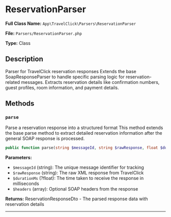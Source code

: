 # ReservationParser

**Full Class Name:** `App\TravelClick\Parsers\ReservationParser`

**File:** `Parsers/ReservationParser.php`

**Type:** Class

## Description

Parser for TravelClick reservation responses
Extends the base SoapResponseParser to handle specific parsing logic for
reservation-related messages. Extracts reservation details like confirmation numbers,
guest profiles, room information, and payment details.

## Methods

### `parse`

Parse a reservation response into a structured format
This method extends the base parse method to extract detailed reservation
information after the general SOAP response is processed.

```php
public function parse(string $messageId, string $rawResponse, float $durationMs = null, array $headers = []): App\TravelClick\DTOs\ReservationResponseDto
```

**Parameters:**

- `$messageId` (string): The unique message identifier for tracking
- `$rawResponse` (string): The raw XML response from TravelClick
- `$durationMs` (?float): The time taken to receive the response in milliseconds
- `$headers` (array): Optional SOAP headers from the response

**Returns:** ReservationResponseDto - The parsed response data with reservation details

---

